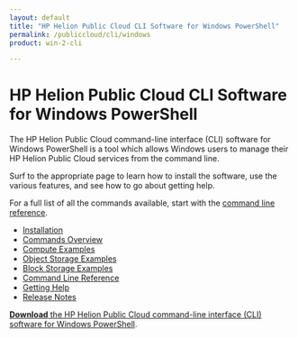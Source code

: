 ```yaml
---
layout: default
title: "HP Helion Public Cloud CLI Software for Windows PowerShell"
permalink: /publiccloud/cli/windows
product: win-2-cli

---
```

<!--PUBLISHED-->
# HP Helion Public Cloud CLI Software for Windows PowerShell

The HP Helion Public Cloud command-line interface (CLI) software for Windows PowerShell is a tool which allows Windows users to manage their HP Helion Public Cloud services from the command line.

Surf to the appropriate page to learn how to install the software, use the various features, and see how to go about getting help.  <!--The [tutorials](/cli/windows/tutorials) page contains a video tutorial for the Object Storage functionality; full tutorials for Compute and CDN are coming soon.  -->

For a full list of all the commands available, start with the [command line reference](/publiccloud/cli/windows/reference).

+ [Installation](/publiccloud/cli/windows/installation)
+ [Commands Overview](/publiccloud/cli/windows/commands)
+ [Compute Examples](/publiccloud/cli/windows/compute)
+ [Object Storage Examples](/publiccloud/cli/windows/containers-and-folders)
+ [Block Storage Examples](/publiccloud/cli/windows/block-storage)
+ [Command Line Reference](/publiccloud/cli/windows/reference)
+ [Getting Help](/publiccloud/cli/windows/help)
+ [Release Notes](/publiccloud/cli/windows/release-notes)

[**Download** the HP Helion Public Cloud command-line interface (CLI) software for Windows PowerShell](/file/WinCLI-1.3.5.7.zip). 
